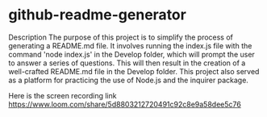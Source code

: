 # github-readme-generator
Description
The purpose of this project is to simplify the process of generating a README.md file. It involves running the index.js file with the command 'node index.js' in the Develop folder, which will prompt the user to answer a series of questions. This will then result in the creation of a well-crafted README.md file in the Develop folder. This project also served as a platform for practicing the use of Node.js and the inquirer package.




Here is the screen recording link https://www.loom.com/share/5d8803212720491c92c8e9a58dee5c76




